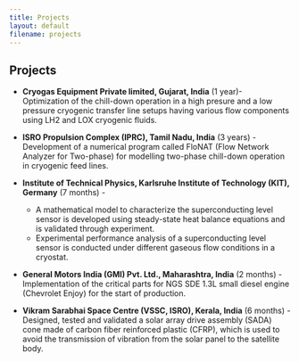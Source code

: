 ```yaml
---
title: Projects
layout: default
filename: projects
--- 
```


## Projects
* **Cryogas Equipment Private limited, Gujarat, India** (1 year)-
  Optimization of the chill-down operation in a high presure and a low pressure cryogenic transfer line setups having various flow components using LH2 and LOX cryogenic fluids. 

* **ISRO Propulsion Complex (IPRC), Tamil Nadu, India** (3 years) -
  Development of a numerical program called FloNAT (Flow Network Analyzer for Two-phase) for modelling two-phase chill-down operation in cryogenic feed lines. 

* **Institute of Technical Physics, Karlsruhe Institute of Technology (KIT), Germany** (7 months) -
  -	A mathematical model to characterize the superconducting level sensor is developed using steady-state heat balance equations and is validated through experiment. 
  -	Experimental performance analysis of a superconducting level sensor is conducted under different gaseous flow conditions in a cryostat.

* **General Motors India (GMI) Pvt. Ltd., Maharashtra, India** (2 months) -
  Implementation of the critical parts for NGS SDE 1.3L small diesel engine (Chevrolet Enjoy) for the start of production.

* **Vikram Sarabhai Space Centre (VSSC, ISRO), Kerala, India** (6 months) -
  Designed, tested and validated a solar array drive assembly (SADA) cone made of carbon fiber reinforced plastic (CFRP), which is used to avoid the transmission of vibration from the solar panel to the satellite body.
